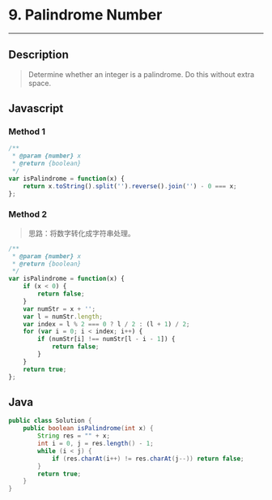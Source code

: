# 9. Palindrome Number

---

## Description

> Determine whether an integer is a palindrome. Do this without extra space.

## Javascript

### Method 1
```javascript
/**
 * @param {number} x
 * @return {boolean}
 */
var isPalindrome = function(x) {
    return x.toString().split('').reverse().join('') - 0 === x;
};
```


### Method 2

> 思路：将数字转化成字符串处理。

```javascript
/**
 * @param {number} x
 * @return {boolean}
 */
var isPalindrome = function(x) {
    if (x < 0) {
        return false;
    }
    var numStr = x + '';
    var l = numStr.length;
    var index = l % 2 === 0 ? l / 2 : (l + 1) / 2;
    for (var i = 0; i < index; i++) {
        if (numStr[i] !== numStr[l - i - 1]) {
            return false;
        }
    }
    return true;
};
```


## Java

```java
public class Solution {
    public boolean isPalindrome(int x) {
        String res = "" + x;
        int i = 0, j = res.length() - 1;
        while (i < j) {
            if (res.charAt(i++) != res.charAt(j--)) return false;
        }
        return true;
    }
}
```